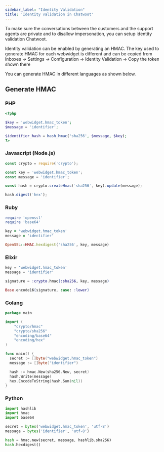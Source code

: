 ```yaml
---
sidebar_label: "Identity Validation"
title: 'Identity validation in Chatwoot'
---
```


To make sure the conversations between the customers and the support agents are private and to disallow impersonation, you can setup identity validation Chatwoot.

Identity validation can be enabled by generating an HMAC. The key used to generate HMAC for each webwidget is different and can be copied from Inboxes -> Settings -> Configuration -> Identity Validation -> Copy the token shown there

You can generate HMAC in different languages as shown below.

## Generate HMAC

### PHP

```php
<?php

$key = 'webwidget.hmac_token';
$message = 'identifier';

$identifier_hash = hash_hmac('sha256', $message, $key);
?>
```

### Javascript (Node.js)

```js
const crypto = require('crypto');

const key = 'webwidget.hmac_token';
const message = 'identifier';

const hash = crypto.createHmac('sha256', key).update(message);

hash.digest('hex');
```

### Ruby

```rb
require 'openssl'
require 'base64'

key = 'webwidget.hmac_token'
message = 'identifier'

OpenSSL::HMAC.hexdigest('sha256', key, message)
```

### Elixir

```elixir
key = 'webwidget.hmac_token'
message = 'identifier'

signature = :crypto.hmac(:sha256, key, message)

Base.encode16(signature, case: :lower)
```

### Golang

```go
package main

import (
	"crypto/hmac"
	"crypto/sha256"
	"encoding/base64"
	"encoding/hex"
)

func main() {
  secret := []byte("webwidget.hmac_token")
  message := []byte("identifier")

  hash := hmac.New(sha256.New, secret)
  hash.Write(message)
  hex.EncodeToString(hash.Sum(nil))
}
```

### Python

```py
import hashlib
import hmac
import base64

secret = bytes('webwidget.hmac_token', 'utf-8')
message = bytes('identifier', 'utf-8')

hash = hmac.new(secret, message, hashlib.sha256)
hash.hexdigest()
```
